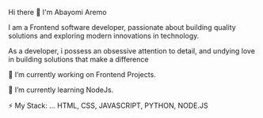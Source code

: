 Hi there 👋 I'm Abayomi Aremo

I am a Frontend software developer, passionate about building quality solutions and exploring modern innovations in technology.

As a developer, i possess an obsessive attention to detail, and undying love in building solutions that make a difference

🔭 I’m currently working on Frontend Projects.

🌱 I’m currently learning NodeJs.

⚡ My Stack: ... HTML, CSS, JAVASCRIPT, PYTHON, NODE.JS
